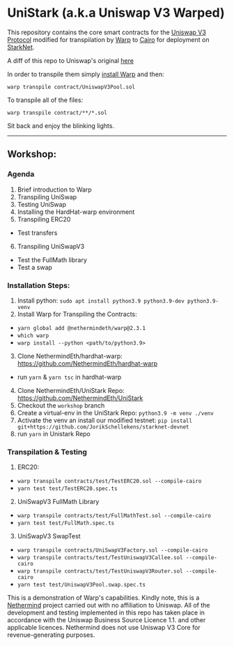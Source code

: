 # UniStark (a.k.a Uniswap V3 Warped)

This repository contains the core smart contracts for the [Uniswap V3
Protocol](https://github.com/Uniswap/v3-core) modified for transpilation by 
[Warp](https://github.com/NethermindEth/warp) to [Cairo](https://starknet.io/docs/hello_cairo/index.html#hello-cairo) for
deployment on [StarkNet](https://starknet.io/).

A diff of this repo to Uniswap's original [here](https://htmlpreview.github.io/?https://github.com/NethermindEth/UniStark/blob/main/diff/v3-core.diff.html)

In order to transpile them simply [install Warp](https://github.com/NethermindEth/warp/#warp-installation-method-1) and then:

```
warp transpile contract/UniswapV3Pool.sol
```

To transpile all of the files:
```
warp transpile contract/**/*.sol
```

Sit back and enjoy the blinking lights.

---

## Workshop:

### Agenda
1. Brief introduction to Warp
2. Transpiling UniSwap
3. Testing UniSwap
4. Installing the HardHat-warp environment
5. Transpiling ERC20
-  Test transfers
6. Transpiling UniSwapV3
- Test the FullMath library
- Test a swap


### Installation Steps:
1. Install python: `sudo apt install python3.9 python3.9-dev python3.9-venv`
2. Install Warp for Transpiling the Contracts:
- `yarn global add @nethermindeth/warp@2.3.1`
- `which warp`
- `warp install --python <path/to/python3.9>`

3. Clone NethermindEth/hardhat-warp: https://github.com/NethermindEth/hardhat-warp
- run `yarn` & `yarn tsc` in hardhat-warp
4. Clone NethermindEth/UniStark Repo: https://github.com/NethermindEth/UniStark
5. Checkout the `workshop` branch
6. Create a virtual-env in the UniStark Repo: `python3.9 -m venv ./venv`
7. Activate the venv an install our modified testnet: `pip install git+https://github.com/JorikSchellekens/starknet-devnet`
8. run `yarn` in Unistark Repo


### Transpilation & Testing
1. ERC20: 
- `warp transpile contracts/test/TestERC20.sol --compile-cairo`
- `yarn test test/TestERC20.spec.ts`
2. UniSwapV3 FullMath Library
- `warp transpile contracts/test/FullMathTest.sol --compile-cairo`
- `yarn test test/FullMath.spec.ts`
3. UniSwapV3 SwapTest
- `warp transpile contracts/UniSwapV3Factory.sol --compile-cairo`
- `warp transpile contracts/test/TestUniswapV3Callee.sol --compile-cairo`
- `warp transpile contracts/test/TestUniswapV3Router.sol --compile-cairo`
- `yarn test test/UniswapV3Pool.swap.spec.ts`



This is a demonstration of Warp's capabilities. Kindly note, this is a
[Nethermind](https://nethermind.io/) project carried out with no affiliation to Uniswap. All of the
development and testing implemented in this repo has taken place in accordance
with the Uniswap Business Source Licence 1.1. and other applicable licences.
Nethermind does not use Uniswap V3 Core for revenue-generating purposes. 
